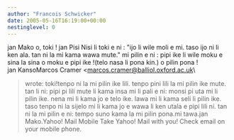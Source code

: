```yaml
---
author: "Francois Schwicker"
date: 2005-05-16T16:19:00+00:00
nestinglevel: 0
---
```

jan Mako o, toki ! jan Pisi Nisi li toki e ni : "ijo li wile moli e mi. taso ijo ni li ken ala. tan ni la mi kama wawa mute." mi pilin e ni : pipi ike li wile moku e sina la sina o moku e pipi ike !(telo nasa li pona kin.) o pilin pona !               jan KansoMarcos Cramer <[marcos.cramer@balliol.oxford.ac.uk](mailto://marcos.cramer@balliol.oxford.ac.uk)\
> wrote:
toki!tenpo ni la mi pilin ike lili. tenpo pini lili la mi pilin ike mute. tan li ni: pipi pi lili mute li kama insa mi li pali e ni: monsi pi uta mi li pilin ike. nena mi li kama jo e telo ike. lawa mi li kama seli li pilin ike. taso tenpo ni la sijelo mi li kama jo e wawa li ken utala e pipi lili ni. tan ni la mi pilin e ni: tempo suno kama la mi pilin pona.mi tawa.jan Mako.Yahoo! Mail Mobile Take Yahoo! Mail with you! Check email on your mobile phone.